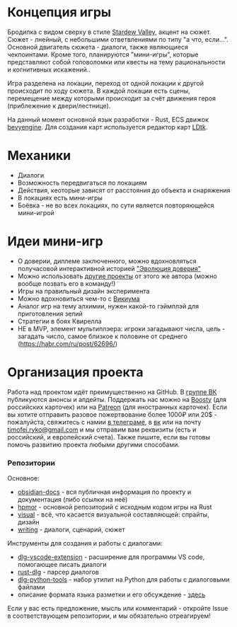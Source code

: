 # Концепция игры

Бродилка с видом сверху в стиле [Stardew Valley](https://www.stardewvalley.net/), акцент на сюжет. Сюжет - лнейный, с небольшими ответвлениями по типу "а что, если...". Основной двигатель сюжета - диалоги, также являющиеся чекпоинтами. Кроме того, планируются "мини-игры", которые представляют собой головоломки или квесты на тему рациональности и когнитивных искажений..

Игра разделена на локации, переход от одной локации к другой происходит по ходу сюжета. В каждой локации есть сцены, перемещение между которыми происходит за счёт движения героя (приблежение к двери/лестнице).

На данный момент основной язык разработки - Rust, ECS движок [bevyengine](https://bevyengine.org/). Для создания карт используется редактор карт [LDtk](https://ldtk.io/).


# Механики
- Диалоги
- Возможность передвигаться по локациям
- Действия, кеоторые зависят от расстояния до объекта и снаряжения
- В локациях есть мини-игры
- Боёвка - не во всех локациях, по сути является повторяющейся мини-игрой

# Идеи мини-игр

- О доверии, диллеме заключенного, можно вдохновляться получасовой интерактивной историей ["Эволюция доверия"](https://notdotteam.github.io/trust/)
- Можно использовать [другие проекты](https://ncase.me/) от этого же автора (можно вообще позвать его в команду!)
- Игры на правильный дизайн эксперимента
- Можно вдохновиться чем-то с [Викиума](https://wikium.ru/)
- Аналог игр на тему алхимии, нужен какой-то гэймплэй для приготовления зелий
- Стратегии в боях Квирелла
- НЕ в MVP, элемент мультиплэера: игроки загадывают числа, цель - загадать число, самое близкое к половине от среднего (https://habr.com/ru/post/62696/)

# Организация проекта

Работа над проектом идёт преимущественно на GitHub. В [группе ВК](https://vk.com/pottersnap) публикуются анонсы и апдейты. Поддержать нас можно на [Boosty](https://boosty.to/pottersnap) (для российских карточек) или на [Patreon](https://www.patreon.com/pottersnap) (для иностранных карточек). Если вы хотите отправить разовое пожертвование более 1000₽ или 20$ - пожалуйста, свяжитесь с намии [в телеграме](https://t.me/timofeiryko), в [вк](https://vk.com/nitrogenous_base) или на почту timofei.ryko@gmail.com и мы отправим вам реквизиты (есть и российский, и европейский счета). Также пишите, если вы готовы помочь развитию проекта любыми другими способами.

### Репозитории

Основное:
- [obsidian-docs](https://github.com/hpmor-game/obsidian-docs) - вся публичная информация по проекту и документация (либо ссылки на неё)
- [hpmor](https://github.com/hpmor-game/hpmor) - основной репозиторий с исходным кодом игры на Rust
- [visual](https://github.com/hpmor-game/visual) - всё, что касается визуальной составляющей: спрайты, дизайн
- [writing](https://github.com/hpmor-game/writing) - диалоги, сценарий, сюжет

Инструменты для создания и работы с диалогами:
- [dlg-vscode-extension](https://github.com/hpmor-game/dlg-vscode-extension) - расширение для программы VS code, помогающее писать диалоги
- [rust-dlg](https://github.com/hpmor-game/rust-dlg) - парсер диалогов
- [dlg-python-tools](https://github.com/hpmor-game/dlg-python-tools) - набор утилит на Python для работы с диалоговыми файлами
- описание формата языка разметки и его обсуждение - [здесь](https://github.com/hpmor-game/hpmor/issues/7)

Если у вас есть предложение, мысль или комментарий - откройте Issue в соответствующем репозитории, и мы обязательно отреагируем!
